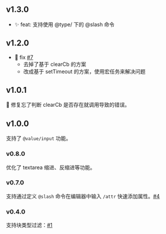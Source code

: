 ## v1.3.0

- ✨ feat: 支持使用 @type/ 下的 @slash 命令

## v1.2.0

- 🐛 fix [#7](https://github.com/frostime/sy-quick-attr/issues/7)
  - 去掉了基于 clearCb 的方案
  - 改成基于 setTimeout 的方案，使用宏任务来解决问题

## v1.0.1

🐛 修复忘了判断 clearCb 是否存在就调用导致的错误。

## v1.0.0

支持了 `@value/input` 功能。

### v0.8.0

优化了 textarea 缩进、反缩进等功能。

### v0.7.0

支持通过定义 `@slash` 命令在编辑器中输入 `/attr` 快速添加属性。[#4](https://github.com/frostime/sy-quick-attr/issues/4)

### v0.4.0

支持块类型过滤：[#1](https://github.com/frostime/sy-quick-attr/issues/1)
